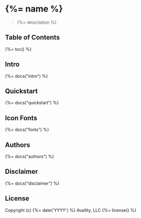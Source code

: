 # {%= name %}

> {%= description %}

## Table of Contents
{%= toc() %}

## Intro
{%= docs("intro") %}

## Quickstart
{%= docs("quickstart") %}

## Icon Fonts
{%= docs("fonts") %}

## Authors
{%= docs("authors") %}

## Disclaimer
{%= docs("disclaimer") %}

## License
Copyright (c) {%= date('YYYY') %} Availity, LLC
{%= license() %}
